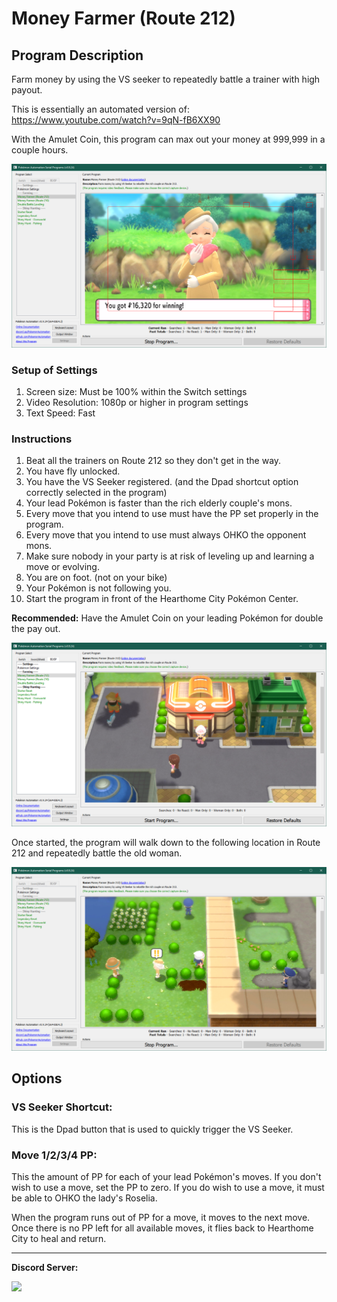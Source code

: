 # Money Farmer (Route 212)

## Program Description

Farm money by using the VS seeker to repeatedly battle a trainer with high payout.

This is essentially an automated version of: https://www.youtube.com/watch?v=9qN-fB6XX90

With the Amulet Coin, this program can max out your money at 999,999 in a couple hours.

<img src="images/MoneyFarmerRoute212-2.png">

### Setup of Settings

1. Screen size: Must be 100% within the Switch settings
2. Video Resolution: 1080p or higher in program settings
3. Text Speed: Fast

### Instructions

1. Beat all the trainers on Route 212 so they don't get in the way.
2. You have fly unlocked.
3. You have the VS Seeker registered. (and the Dpad shortcut option correctly selected in the program)
4. Your lead Pokémon is faster than the rich elderly couple's mons.
5. Every move that you intend to use must have the PP set properly in the program.
6. Every move that you intend to use must always OHKO the opponent mons.
7. Make sure nobody in your party is at risk of leveling up and learning a move or evolving.
8. You are on foot. (not on your bike)
9. Your Pokémon is not following you.
10. Start the program in front of the Hearthome City Pokémon Center.

**Recommended:** Have the Amulet Coin on your leading Pokémon for double the pay out.

<img src="images/MoneyFarmerRoute212-0.png">

Once started, the program will walk down to the following location in Route 212 and repeatedly battle the old woman.

<img src="images/MoneyFarmerRoute212-1.png">


## Options


### VS Seeker Shortcut:

This is the Dpad button that is used to quickly trigger the VS Seeker.

### Move 1/2/3/4 PP:

This the amount of PP for each of your lead Pokémon's moves.
If you don't wish to use a move, set the PP to zero. If you do wish to use a move, it must be able to OHKO the lady's Roselia.

When the program runs out of PP for a move, it moves to the next move. Once there is no PP left for all available moves, it flies back to Hearthome City to heal and return.



<hr>

**Discord Server:** 

[<img src="https://canary.discordapp.com/api/guilds/695809740428673034/widget.png?style=banner2">](https://discord.gg/cQ4gWxN)




